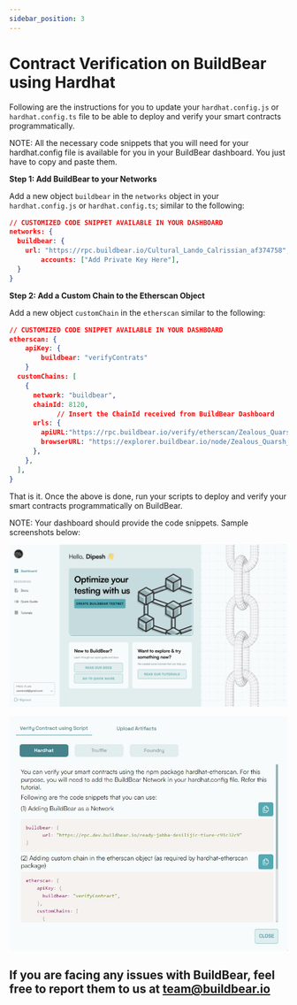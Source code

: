 ```yaml
---
sidebar_position: 3
---
```

# Contract Verification on BuildBear using Hardhat

Following are the instructions for you to update your `hardhat.config.js` or `hardhat.config.ts` file to be able to deploy and verify your smart contracts programmatically.  

NOTE: All the necessary code snippets that you will need for your hardhat.config file is available for you in your BuildBear dashboard. You just have to copy and paste them.

**Step 1: Add BuildBear to your Networks**

Add a new object `buildbear` in the `networks` object in your `hardhat.config.js` or `hardhat.config.ts`; similar to the following:

```json
// CUSTOMIZED CODE SNIPPET AVAILABLE IN YOUR DASHBOARD
networks: {
  buildbear: {
    url: "https://rpc.buildbear.io/Cultural_Lando_Calrissian_af374758",  
		accounts: ["Add Private Key Here"],
  }
}
```

**Step 2: Add a Custom Chain to the Etherscan Object**

Add a new object `customChain` in the `etherscan` similar to the following:

```json
// CUSTOMIZED CODE SNIPPET AVAILABLE IN YOUR DASHBOARD
etherscan: {
	apiKey: {
		buildbear: "verifyContrats"
	}
  customChains: [
    {
      network: "buildbear",
      chainId: 8120,
			// Insert the ChainId received from BuildBear Dashboard
      urls: {
        apiURL:"https://rpc.buildbear.io/verify/etherscan/Zealous_Quarsh_Panaka_a3f640f8",
        browserURL: "https://explorer.buildbear.io/node/Zealous_Quarsh_Panaka_a3f640f8",
      },
    },
  ],
}
```

That is it.  Once the above is done, run your scripts to deploy and verify your smart contracts programmatically on BuildBear.

NOTE: Your dashboard should provide the code snippets.  Sample screenshots below: 

![Untitled](./images/Dasboard.jpg)

![Untitled](./images/config.jpeg)

## If you are facing any issues with BuildBear, feel free to report them to us at **[team@buildbear.io](mailto:team@buildbear.io)**